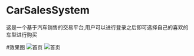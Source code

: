 # CarSalesSystem
这是一个基于汽车销售的交易平台,用户可以进行登录之后即可选择自己的喜欢的车型进行购买

#效果图
![首页](http://pdi3m4use.bkt.clouddn.com/CarSystem1.png)
![首页](http://pdi3m4use.bkt.clouddn.com/CarSystem2.png)
